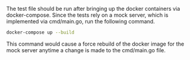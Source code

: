 The test file should be run after bringing up the docker containers via docker-compose. Since the
tests rely on a mock server, which is implemented via cmd/main.go, run the following command.

```bash
docker-compose up --build
```

This command would cause a force rebuild of the docker image for the mock server anytime a change is
made to the cmd/main.go file.
